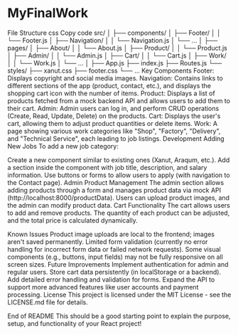 # MyFinalWork

File Structure
css
Copy code
src/
│
├── components/
│   ├── Footer/
│   │   └── Footer.js
│   ├── Navigation/
│   │   └── Navigation.js
│   └── ...
│
├── pages/
│   ├── About/
│   │   └── About.js
│   ├── Product/
│   │   └── Product.js
│   ├── Admin/
│   │   └── Admin.js
│   ├── Cart/
│   │   └── Cart.js
│   ├── Work/
│   │   └── Work.js
│   └── ...
│
├── App.js
├── index.js
├── Routes.js
└── styles/
    ├── xanut.css
    ├── footer.css
    └── ...
Key Components
Footer: Displays copyright and social media images.
Navigation: Contains links to different sections of the app (product, contact, etc.), and displays the shopping cart icon with the number of items.
Product: Displays a list of products fetched from a mock backend API and allows users to add them to their cart.
Admin: Admin users can log in, and perform CRUD operations (Create, Read, Update, Delete) on the products.
Cart: Displays the user's cart, allowing them to adjust product quantities or delete items.
Work: A page showing various work categories like "Shop", "Factory", "Delivery", and "Technical Service", each leading to job listings.
Development
Adding New Jobs
To add a new job category:

Create a new component similar to existing ones (Xanut, Araqum, etc.).
Add a section inside the component with job title, description, and salary information.
Use buttons or forms to allow users to apply (with navigation to the Contact page).
Admin Product Management
The admin section allows adding products through a form and manages product data via mock API (http://localhost:8000/productData).
Users can upload product images, and the admin can modify product data.
Cart Functionality
The cart allows users to add and remove products. The quantity of each product can be adjusted, and the total price is calculated dynamically.

Known Issues
Product image uploads are local to the frontend; images aren't saved permanently.
Limited form validation (currently no error handling for incorrect form data or failed network requests).
Some visual components (e.g., buttons, input fields) may not be fully responsive on all screen sizes.
Future Improvements
Implement authentication for admin and regular users.
Store cart data persistently (in localStorage or a backend).
Add detailed error handling and validation for forms.
Expand the API to support more advanced features like user accounts and payment processing.
License
This project is licensed under the MIT License - see the LICENSE.md file for details.

End of README
This should be a good starting point to explain the purpose, setup, and functionality of your React project!



